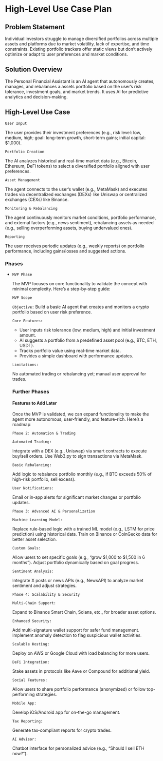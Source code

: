 # High-Level Use Case Plan

## Problem Statement

Individual investors struggle to manage diversified portfolios across multiple assets and platforms due to market volatility, lack of expertise, and time constraints. Existing portfolio trackers offer static views but don’t actively optimize or adapt to user preferences and market conditions.

## Solution Overview
The Personal Financial Assistant is an AI agent that autonomously creates, manages, and rebalances a assets portfolio based on the user’s risk tolerance, investment goals, and market trends. It uses AI for predictive analytics and decision-making.

## High-Level Use Case
`User Input` 

The user provides their investment preferences (e.g., risk level: low, medium, high; goal: long-term growth, short-term gains; initial capital: $1,000).

`Portfolio Creation` 

The AI analyzes historical and real-time market data (e.g., Bitcoin, Ethereum, DeFi tokens) to select a diversified portfolio aligned with user preferences.

`Asset Management` 

The agent connects to the user’s wallet (e.g., MetaMask) and executes trades via decentralized exchanges (DEXs) like Uniswap or centralized exchanges (CEXs) like Binance.

`Monitoring & Rebalancing` 

The agent continuously monitors market conditions, portfolio performance, and external factors (e.g., news sentiment), rebalancing assets as needed (e.g., selling overperforming assets, buying undervalued ones).

`Reporting` 

The user receives periodic updates (e.g., weekly reports) on portfolio performance, including gains/losses and suggested actions.

### Phases

- `MVP Phase`

    The MVP focuses on core functionality to validate the concept with minimal complexity. Here’s a step-by-step guide:

    `MVP Scope`

    `Objective:` Build a basic AI agent that creates and monitors a crypto portfolio based on user risk preference.

    `Core Features:`
    - User inputs risk tolerance (low, medium, high) and initial investment amount.
    - AI suggests a portfolio from a predefined asset pool (e.g., BTC, ETH, USDT).
    - Tracks portfolio value using real-time market data.
    - Provides a simple dashboard with performance updates.

    `Limitations:` 
    
    No automated trading or rebalancing yet; manual user approval for trades.

    ### Further Phases

    #### Features to Add Later
    Once the MVP is validated, we can expand functionality to make the agent more autonomous, user-friendly, and feature-rich. Here’s a roadmap:

    `Phase 2: Automation & Trading `
    
    `Automated Trading:`

    Integrate with a DEX (e.g., Uniswap) via smart contracts to execute buy/sell orders.
    Use Web3.py to sign transactions via MetaMask.
    
    `Basic Rebalancing:`

    Add logic to rebalance portfolio monthly (e.g., if BTC exceeds 50% of high-risk portfolio, sell excess).
    
    `User Notifications:`

    Email or in-app alerts for significant market changes or portfolio updates.
    
    `Phase 3: Advanced AI & Personalization`
    
    `Machine Learning Model:`

    Replace rule-based logic with a trained ML model (e.g., LSTM for price prediction) using historical data.
    Train on Binance or CoinGecko data for better asset selection.
    
    `Custom Goals:`

    Allow users to set specific goals (e.g., “grow $1,000 to $1,500 in 6 months”).
    Adjust portfolio dynamically based on goal progress.
    
    `Sentiment Analysis:`

    Integrate X posts or news APIs (e.g., NewsAPI) to analyze market sentiment and adjust strategies.
    
    `Phase 4: Scalability & Security`
    
    `Multi-Chain Support:`

    Expand to Binance Smart Chain, Solana, etc., for broader asset options.
    
    `Enhanced Security:`

    Add multi-signature wallet support for safer fund management.
    Implement anomaly detection to flag suspicious wallet activities.
    
    `Scalable Hosting:`

    Deploy on AWS or Google Cloud with load balancing for more users.

    
    `DeFi Integration:`

    Stake assets in protocols like Aave or Compound for additional yield.
    
    `Social Features:`

    Allow users to share portfolio performance (anonymized) or follow top-performing strategies.
    
    `Mobile App:`

    Develop iOS/Android app for on-the-go management.

    `Tax Reporting:`
    
    Generate tax-compliant reports for crypto trades.
    
    `AI Advisor:`

    Chatbot interface for personalized advice (e.g., “Should I sell ETH now?”).
    